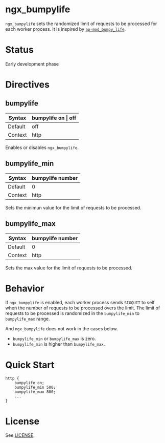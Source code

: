 # ngx_bumpylife

`ngx_bumpylife` sets the randomized limit of requests to be processed for each worker process.
It is inspired by [`ap-mod_bumpy_life`](https://github.com/hirose31/ap-mod_bumpy_life).

# Status

Early development phase

# Directives

## bumpylife

|Syntax |bumpylife on &#124; off |
|-------|--------------------|
|Default|off                 |
|Context|http                |

Enables or disables `ngx_bumpylife`.

## bumpylife_min

|Syntax |bumpylife number |
|-------|-----------------|
|Default|0                |
|Context|http             |

Sets the minimun value for the limit of requests to be processed.

## bumpylife_max

|Syntax |bumpylife number |
|-------|-----------------|
|Default|0                |
|Context|http             |

Sets the max value for the limit of requests to be processed.

# Behavior

If `ngx_bumpylife` is enabled, each worker process sends `SIGQUIT` to self when the number of requests to be processed overs the limit.
The limit of requests to be processed is randomized in the `bumpylife_min` to `bumpylife_max` range.


And `ngx_bumpylife` does not work in the cases below.

 * `bumpylife_min` or `bumpylife_max` is zero.
 * `bumpylife_min` is higher than `bumpylife_max`.

# Quick Start

```nginx
http {
    bumpylife on;
    bumpylife_min 500;
    bumpylife_max 800;
    ...
}
```

# License

See [LICENSE](https://github.com/cubicdaiya/ngx_bumpylife/blob/master/LICENSE).

